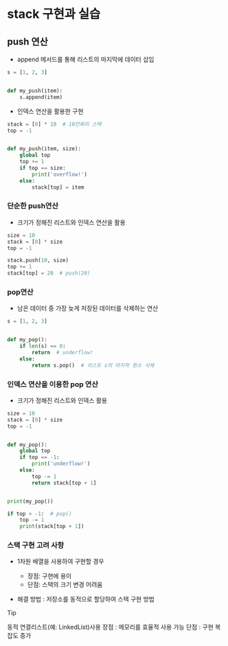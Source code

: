 # stack 구현과 실습

## push 연산

- append 메서드를 통해 리스트의 마지막에 데이터 삽입

```python
s = [1, 2, 3]


def my_push(item):
    s.append(item)
```

- 인덱스 연산을 활용한 구현

```python
stack = [0] * 10  # 10칸짜리 스택
top = -1


def my_push(item, size):
    global top
    top += 1
    if top == size:
        print('overflow!')
    else:
        stack[top] = item
```

### 단순한 push연산

- 크기가 정해진 리스트와 인덱스 연산을 활용

```python
size = 10
stack = [0] * size
top = -1

stack.push(10, size)
top += 1
stack[top] = 20  # push(20)
```

### pop연산

- 남은 데이터 중 가장 늦게 저장된 데이터를 삭제하는 연산

```python
s = [1, 2, 3]


def my_pop():
    if len(s) == 0:
        return  # underflow!
    else:
        return s.pop()  # 리스트 s의 마지막 원소 삭제
```

### 인덱스 연산을 이용한 pop 연산

- 크기가 정해진 리스트와 인덱스 활용

```python
size = 10
stack = [0] * size
top = -1


def my_pop():
    global top
    if top == -1:
        print('underflow!')
    else:
        top -= 1
        return stack[top + 1]


print(my_pop())

if top > -1:  # pop()
    top -= 1
    print(stack[top + 1])
```

### 스택 구현 고려 사항

- 1차원 배열을 사용하여 구현할 경우
    - 장점: 구현에 용이
    - 단점: 스택의 크기 변경 어려움

- 해결 방법 : 저장소를 동적으로 할당하여 스택 구현 방법

> [!TIP]
> 동적 연결리스트(예: LinkedList)사용
> 장점 : 메모리를 효율적 사용 가능
> 단점 : 구현 복잡도 증가

